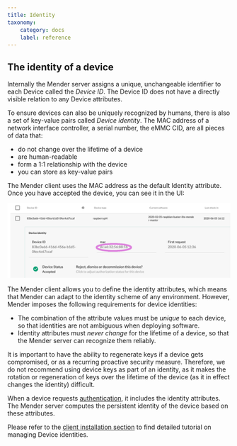 ```yaml
---
title: Identity
taxonomy:
    category: docs
    label: reference
---
```


## The identity of a device

Internally the Mender server assigns
a unique, unchangeable identifier to each Device called the *Device ID*.
The Device ID does not have a directly visible relation to any Device attributes.


To ensure devices can also be uniquely recognized by humans,
there is also a set of key-value pairs called *Device identity*.
The MAC address of a network interface controller, a serial number, the eMMC CID,
are all pieces of data that:
* do not change over the lifetime of a device
* are human-readable
* form a 1:1 relationship with the device
* you can store as key-value pairs

The Mender client uses the MAC address as the default Identity attribute.
Once you have accepted the device, you can see it in the UI:

![identity](identity.png)

The Mender client allows you to define the identity attributes, which means that Mender
can adapt to the identity scheme of any environment. However, Mender imposes the following
requirements for device identities:

* The combination of the attribute values must be *unique* to each device, so that identities are not ambiguous when deploying software.
* Identity attributes must *never change* for the lifetime of a device, so that the Mender server can recognize them reliably.

It is important to have the ability to regenerate keys if a device gets compromised,
or as a recurring proactive security measure.
Therefore, we do not recommend using device keys as part of an identity, as it
makes the rotation or regeneration of keys over the lifetime of the device
(as it in effect changes the identity) difficult.

When a device requests [authentication](../../200.API/?target=_blank#default-device-authentication),
it includes the identity attributes. The Mender server computes the persistent
identity of the device based on these attributes.

Please refer to the [client installation section](../../03.Client-installation/03.Identity/docs.md)
to find detailed tutorial on managing Device identities.
